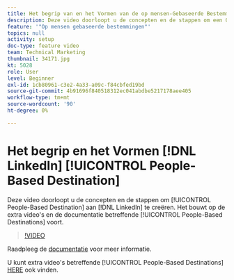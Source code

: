 ```yaml
---
title: Het begrip van en het Vormen van de op mensen-Gebaseerde Bestemming van LinkedIn
description: Deze video doorloopt u de concepten en de stappen om een Op mensen gebaseerde Bestemming aan LinkedIn tot stand te brengen. Het bouwt op de extra video's en de documentatie betreffende Op mensen-Gebaseerde Doelen voort.
feature: '"Op mensen gebaseerde bestemmingen"'
topics: null
activity: setup
doc-type: feature video
team: Technical Marketing
thumbnail: 34171.jpg
kt: 5028
role: User
level: Beginner
exl-id: 1cb80961-c3e2-4a33-a09c-f84cbfed19bd
source-git-commit: 4b91696f840518312ec041abdbe5217178aee405
workflow-type: tm+mt
source-wordcount: '90'
ht-degree: 0%

---
```


# Het begrip en het Vormen [!DNL LinkedIn] [!UICONTROL People-Based Destination]

Deze video doorloopt u de concepten en de stappen om [!UICONTROL People-Based Destination] aan [!DNL LinkedIn] te creëren. Het bouwt op de extra video&#39;s en de documentatie betreffende [!UICONTROL People-Based Destinations] voort.

>[!VIDEO](https://video.tv.adobe.com/v/34171/?quality=12)

Raadpleeg de [documentatie](https://docs.adobe.com/content/help/en/audience-manager/user-guide/features/destinations/people-based/people-based-destinations-overview.html) voor meer informatie.

U kunt extra video&#39;s betreffende [!UICONTROL People-Based Destinations] [HERE](https://adobe.ly/aamlearnpbd) ook vinden.
